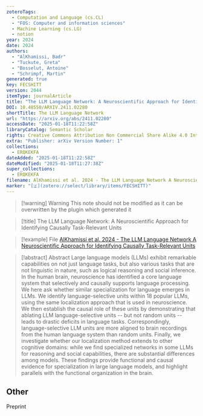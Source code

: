 ```yaml
---
zoteroTags:
  - Computation and Language (cs.CL)
  - "FOS: Computer and information sciences"
  - Machine Learning (cs.LG)
  - notion
year: 2024
date: 2024
authors:
  - "AlKhamissi, Badr"
  - "Tuckute, Greta"
  - "Bosselut, Antoine"
  - "Schrimpf, Martin"
generated: true
key: FECSHITT
version: 2044
itemType: journalArticle
title: "The LLM Language Network: A Neuroscientific Approach for Identifying Causally Task-Relevant Units"
DOI: 10.48550/ARXIV.2411.02280
shortTitle: The LLM Language Network
url: "https://arxiv.org/abs/2411.02280"
accessDate: "2025-01-18T11:22:58Z"
libraryCatalog: Semantic Scholar
rights: Creative Commons Attribution Non Commercial Share Alike 4.0 International
extra: "Publisher: arXiv Version Number: 1"
collections:
  - ERQKEKFA
dateAdded: "2025-01-18T11:22:58Z"
dateModified: "2025-01-18T11:27:38Z"
super_collections:
  - ERQKEKFA
filename: AlKhamissi et al. 2024 - The LLM Language Network A Neuroscientific Approach for Identifying Causally Task-Relevant Units
marker: "[🇿](zotero://select/library/items/FECSHITT)"
---
```


>[!warning] Warning
> This note should not be modified as it can be overwritten by the plugin which generated it

> [!title] The LLM Language Network: A Neuroscientific Approach for Identifying Causally Task-Relevant Units

> [!example] File
> [AlKhamissi et al. 2024 - The LLM Language Network A Neuroscientific Approach for Identifying Causally Task-Relevant Units](AlKhamissi%20et%20al.%202024%20-%20The%20LLM%20Language%20Network%20A%20Neuroscientific%20Approach%20for%20Identifying%20Causally%20Task-Relevant%20Units.pdf)

> [!abstract] Abstract
> Large language models (LLMs) exhibit remarkable capabilities on not just language tasks, but also various tasks that are not linguistic in nature, such as logical reasoning and social inference. In the human brain, neuroscience has identified a core language system that selectively and causally supports language processing. We here ask whether similar specialization for language emerges in LLMs. We identify language-selective units within 18 popular LLMs, using the same localization approach that is used in neuroscience. We then establish the causal role of these units by demonstrating that ablating LLM language-selective units -- but not random units -- leads to drastic deficits in language tasks. Correspondingly, language-selective LLM units are more aligned to brain recordings from the human language system than random units. Finally, we investigate whether our localization method extends to other cognitive domains: while we find specialized networks in some LLMs for reasoning and social capabilities, there are substantial differences among models. These findings provide functional and causal evidence for specialization in large language models, and highlight parallels with the functional organization in the brain.

## Other

Preprint

